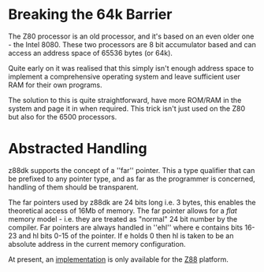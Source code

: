 # Breaking the 64k Barrier


The Z80 processor is an old processor, and it's based on an even older one - the Intel 8080. These two processors are 8 bit accumulator based and can access an address space of 65536 bytes (or 64k).

Quite early on it was realised that this simply isn't enough address space to implement a comprehensive operating system and leave sufficient user RAM for their own programs.

The solution to this is quite straightforward, have more ROM/RAM in the system and page it in when required. This trick isn't just used on the Z80 but also for the 6500 processors.

# Abstracted Handling

z88dk supports the concept of a ''far'' pointer. This a type qualifier that can be prefixed to any pointer type, and as far as the programmer is concerned, handling of them should be transparent.

The far pointers used by z88dk are 24 bits long i.e. 3 bytes, this enables the theoretical access of 16Mb of memory. The far pointer allows for a *flat* memory model - i.e. they are treated as "normal" 24 bit number by the compiler. Far pointers are always handled in ''ehl'' where e contains bits 16-23 and hl bits 0-15 of the pointer. If e holds 0 then hl is taken to be an absolute address in the current memory configuration.

At present, an [implementation](farmemory) is only available for the [Z88](platform/z88) platform.

